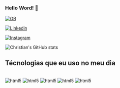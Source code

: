 

### Hello Word! 👋

[![GB](https://img.shields.io/badge/dev.to-0A0A0A?style=for-the-badge&logo=devdotto&logoColor=white)](https://github.com/christianribeiroo)

[![Linkedin](https://img.shields.io/badge/LinkedIn-0077B5?style=for-the-badge&logo=linkedin&logoColor=white)](https://www.linkedin.com/in/christian-ribeiro-219804283/)

[![Instagram](https://img.shields.io/badge/Instagram-E4405F?style=for-the-badge&logo=instagram&logoColor=white)](https://www.instagram.com/chriis.ribeiro/)

![Christian's GitHub stats](https://github-readme-stats.vercel.app/api?username=christianribeiroo&show_icons=true&theme=radical)

## Técnologias que eu uso no meu dia

<div style="display= inline=block"><br>
<img  align="center" alt="html5" src="https://img.shields.io/badge/HTML5-E34F26?style=for-the-badge&logo=html5&logoColor=white"/>
<img  align="center" alt="html5" src="https://img.shields.io/badge/CSS3-1572B6?style=for-the-badge&logo=css3&logoColor=white"/>
<img  align="center" alt="html5" src="https://img.shields.io/badge/Bootstrap-563D7C?style=for-the-badge&logo=bootstrap&logoColor=white"/>
<img  align="center" alt="html5" src="https://img.shields.io/badge/C%2B%2B-00599C?style=for-the-badge&logo=c%2B%2B&logoColor=white"/>
<img  align="center" alt="html5" src="https://img.shields.io/badge/Python-3776AB?style=for-the-badge&logo=python&logoColor=white"/>
</div>
